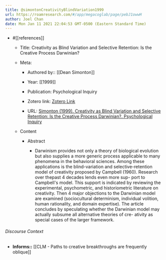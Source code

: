 ```yaml
---
title: @simontonCreativityBlindVariation1999
url: https://roamresearch.com/#/app/megacoglab/page/pebJ1owwH
author: Joel Chan
date: Mon Jan 11 2021 22:04:53 GMT-0500 (Eastern Standard Time)
---
```


- #[[references]]

    - Title: Creativity as Blind Variation and Selective Retention: Is the Creative Process Darwinian?

    - Meta:

        - Authored by:: [[Dean Simonton]]

        - Year: [[1999]]

        - Publication: Psychological Inquiry

        - Zotero link: [Zotero Link](zotero://select/items/1_VBSEJBAI)

        - URL: [Simonton (1999). Creativity as Blind Variation and Selective Retention: Is the Creative Process Darwinian?. Psychological Inquiry](undefined)

    - Content

        - Abstract

            - Darwinism provides not only a theory of biological evolution but also supplies a more generic process applicable to many phenomena in the behavioral sciences. Among these applications is the blind-variation and selective-retention model of creativity proposed by Campbell (1960). Research over thepast 4 decades lends even more sup- port to Campbell's model. This support is indicated by reviewing the experimental, psychometric, and historiometric literature on creativity. Then 4 major objections to the Darwinian model are examined (sociocultural determinism, individual volition, human rationality, and domain expertise). The article concludes by speculating whether the Darwinian model may actually subsume all alternative theories of cre- ativity as special cases of the larger framework.

###### Discourse Context

- **Informs::** [[CLM - Paths to creative breakthroughs are frequently oblique]]
